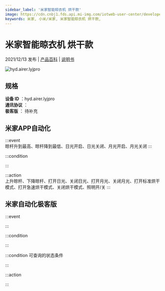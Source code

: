 ```yaml
---
sidebar_label: '米家智能晾衣机 烘干款'
image: https://cdn.cnbj1.fds.api.mi-img.com/iotweb-user-center/developer_1679070336867FrFAdHtn.png?GalaxyAccessKeyId=AKVGLQWBOVIRQ3XLEW&Expires=9223372036854775807&Signature=e89WMCW5Grbd1lYBmRIJMzCwSjY=
keywords: 米家, 小米/米家, 米家智能晾衣机 烘干款, 
---
```

# 米家智能晾衣机 烘干款

2021/12/13 发布 | [产品百科](https://home.mi.com/webapp/content/baike/product/index.html?model=hyd.airer.lyjpro/) | [说明书](https://home.mi.com/views/introduction.html?model=hyd.airer.lyjpro&region=cn)

![hyd.airer.lyjpro](https://cdn.cnbj1.fds.api.mi-img.com/iotweb-user-center/developer_1679070336867FrFAdHtn.png?GalaxyAccessKeyId=AKVGLQWBOVIRQ3XLEW&Expires=9223372036854775807&Signature=e89WMCW5Grbd1lYBmRIJMzCwSjY=)

## 规格  
> 
**设备 ID** ：hyd.airer.lyjpro  
**通讯协议** ：  
**极客版**  ： 待补充 


## 米家APP自动化  

:::event  
晾杆升到最高、晾杆降到最低、日光开启、日光关闭、月光开启、月光关闭
:::

:::condition  

:::

:::action   
上升晾杆、下降晾杆、打开日光、关闭日光、打开月光、关闭月光、打开标准烘干模式、打开急速烘干模式、关闭烘干模式、照明开/关
:::

## 米家自动化极客版  

:::event  

:::

:::condition  

:::

:::condition 可查询的状态条件  

:::

:::action  

:::

        
